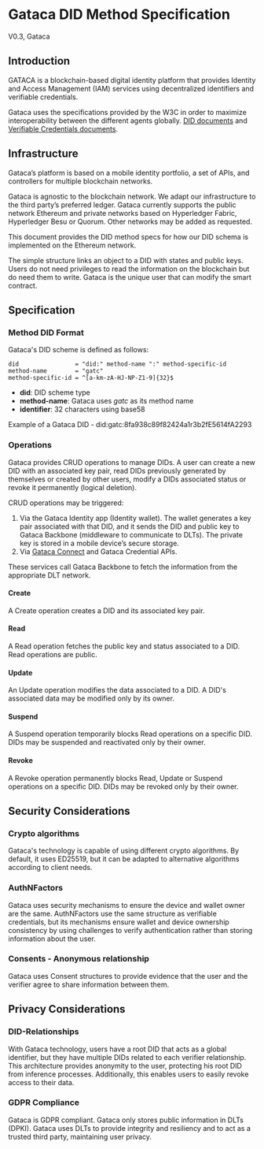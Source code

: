 # Gataca DID Method Specification
V0.3, Gataca

## Introduction
GATACA is a blockchain-based digital identity platform that provides Identity and Access Management (IAM) services using decentralized identifiers and verifiable credentials.

Gataca uses the specifications provided by the W3C in order to maximize interoperability between the different agents globally. [DID documents](https://www.w3.org/TR/did-core/) and [Verifiable Credentials documents](https://www.w3.org/TR/vc-data-model/). 

## Infrastructure
Gataca’s platform is based on a mobile identity portfolio, a set of APIs, and controllers for multiple blockchain networks. 

Gataca is agnostic to the blockchain network. We adapt our infrastructure to the third party’s preferred ledger. Gataca currently supports the public network Ethereum and private networks based on Hyperledger Fabric, Hyperledger Besu or Quorum. Other networks may be added as requested.

This document provides the DID method specs for how our DID schema is implemented on the Ethereum network.

The simple structure links an object to a DID with states and public keys. Users do not need privileges to read the information on the blockchain but do need them to write. Gataca is the unique user that can modify the smart contract.

## Specification
### Method DID Format
Gataca's DID scheme is defined as follows:
```
did                = "did:" method-name ":" method-specific-id
method-name        = "gatc"
method-specific-id = ^[a-km-zA-HJ-NP-Z1-9]{32}$
```
- **did**: DID scheme type
- **method-name**: Gataca uses *gatc* as its method name
- **identifier**: 32 characters using base58

Example of a Gataca DID - did:gatc:8fa938c89f82424a1r3b2fE5614fA2293

### Operations
Gataca provides CRUD operations to manage DIDs. A user can create a new DID with an associated key pair, read DIDs previously generated by themselves or created by other users, modify a DIDs associated status or revoke it permanently (logical deletion).

CRUD operations may be triggered:
1. Via the Gataca Identity app (Identity wallet). The wallet generates a key pair associated with that DID, and it sends the DID and public key to Gataca Backbone (middleware to communicate to DLTs). The private key is stored in a mobile device’s secure storage.
2. Via [Gataca Connect](https://docs.gatacaid.com/connect/) and Gataca Credential APIs. 

These services call Gataca Backbone to fetch the information from the appropriate DLT network. 

#### Create
A Create operation creates a DID and its associated key pair.
#### Read
A Read operation fetches the public key and status associated to a DID. Read operations are public.
#### Update
An Update operation modifies the data associated to a DID. A DID's associated data may be modified only by its owner.
#### Suspend
A Suspend operation temporarily blocks Read operations on a specific DID. DIDs may be suspended and reactivated only by their owner.
#### Revoke
A Revoke operation permanently blocks Read, Update or Suspend operations on a specific DID. DIDs may be revoked only by their owner.

## Security Considerations
### Crypto algorithms
Gataca's technology is capable of using different crypto algorithms. By default, it uses ED25519, but it can be adapted to alternative algorithms according to client needs. 
### AuthNFactors
Gataca uses security mechanisms to ensure the device and wallet owner are the same. AuthNFactors use the same structure as verifiable credentials, but its mechanisms ensure wallet and device ownership consistency by using challenges to verify authentication rather than storing information about the user.
### Consents - Anonymous relationship
Gataca uses Consent structures to provide evidence that the user and the verifier agree to share information between them. 

## Privacy Considerations
### DID-Relationships
With Gataca technology, users have a root DID that acts as a global identifier, but they have multiple DIDs related to each verifier relationship. This architecture provides anonymity to the user, protecting his root DID from inference processes. Additionally, this enables users to easily revoke access to their data.
### GDPR Compliance
Gataca is GDPR compliant. Gataca only stores public information in DLTs (DPKI). Gataca uses DLTs to provide integrity and resiliency and to act as a trusted third party, maintaining user privacy.

